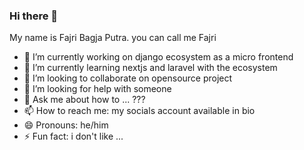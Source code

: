 ### Hi there 👋

My name is Fajri Bagja Putra. you can call me Fajri

- 🔭 I’m currently working on django ecosystem as a micro frontend
- 🌱 I’m currently learning nextjs and laravel with the ecosystem
- 👯 I’m looking to collaborate on opensource project
- 🤔 I’m looking for help with someone
- 💬 Ask me about how to ... ???
- 📫 How to reach me: my socials account available in bio
- 😄 Pronouns: he/him
- ⚡ Fun fact: i don't like ...

